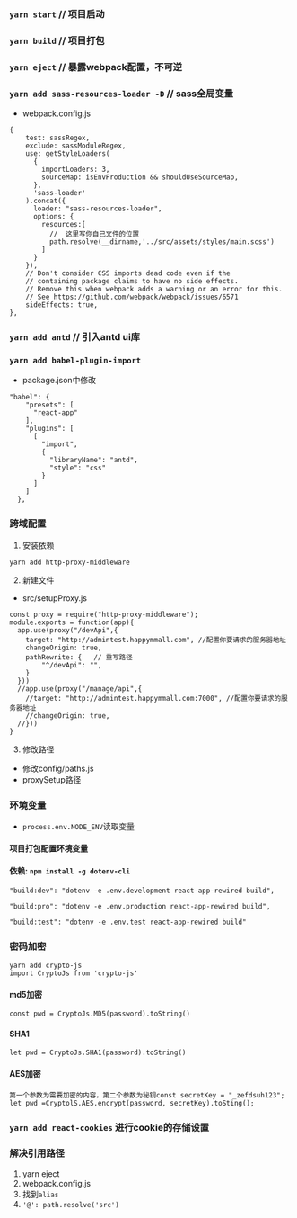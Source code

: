 ### `yarn start`  // 项目启动

### `yarn build`  // 项目打包

### `yarn eject`  // 暴露webpack配置，不可逆

### `yarn add sass-resources-loader -D` //  sass全局变量
+ webpack.config.js
```
{
    test: sassRegex,
    exclude: sassModuleRegex,
    use: getStyleLoaders(
      {
        importLoaders: 3,
        sourceMap: isEnvProduction && shouldUseSourceMap,
      },
      'sass-loader'
    ).concat({
      loader: "sass-resources-loader",
      options: {
        resources:[
          //  这里写你自己文件的位置
          path.resolve(__dirname,'../src/assets/styles/main.scss')
        ]
      }
    }),
    // Don't consider CSS imports dead code even if the
    // containing package claims to have no side effects.
    // Remove this when webpack adds a warning or an error for this.
    // See https://github.com/webpack/webpack/issues/6571
    sideEffects: true,
},
```

### `yarn add antd`  // 引入antd ui库
### `yarn add babel-plugin-import`
+ package.json中修改
```
"babel": {
    "presets": [
      "react-app"
    ],
    "plugins": [
      [
        "import",
        {
          "libraryName": "antd",
          "style": "css"
        }
      ]
    ]
  },
```
### 跨域配置
1. 安装依赖
```
yarn add http-proxy-middleware
```
2. 新建文件
+ src/setupProxy.js
```
const proxy = require("http-proxy-middleware");
module.exports = function(app){
  app.use(proxy("/devApi",{
    target: "http://admintest.happymmall.com", //配置你要请求的服务器地址
    changeOrigin: true,
    pathRewrite: {   // 重写路径
        "^/devApi": "",
    }
  }))
  //app.use(proxy("/manage/api",{
    //target: "http://admintest.happymmall.com:7000", //配置你要请求的服务器地址
    //changeOrigin: true,
  //}))
}
```
3. 修改路径
+ 修改config/paths.js
+ proxySetup路径

### 环境变量
+ `process.env.NODE_ENV`读取变量
#### 项目打包配置环境变量
#### 依赖: `npm install -g dotenv-cli`
```
"build:dev": "dotenv -e .env.development react-app-rewired build",

"build:pro": "dotenv -e .env.production react-app-rewired build",

"build:test": "dotenv -e .env.test react-app-rewired build"
```

### 密码加密
```
yarn add crypto-js
import CryptoJs from 'crypto-js'
```
#### md5加密
```
const pwd = CryptoJs.MD5(password).toString()
```
#### SHA1
```
let pwd = CryptoJs.SHA1(password).toString()
```
#### AES加密 
```
第一个参数为需要加密的内容，第二个参数为秘钥const secretKey = "_zefdsuh123";
let pwd =CryptolS.AES.encrypt(password, secretKey).toSting();
```
### `yarn add react-cookies` 进行cookie的存储设置

### 解决引用路径
1. yarn eject
2. webpack.config.js
3. 找到`alias`
4. `'@': path.resolve('src')`



